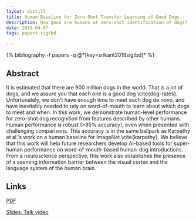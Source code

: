 ```yaml
---
layout: distill
title: Human Baseline for Zero-Shot Transfer Learning of Good Dogs
description: How good are humans at zero-shot identification of dogs?
date: 2019-04-07
tags: papers sigtbd

---
```

<div class="publications">
    {% bibliography -f papers -q @*[key=srikant2019sigtbd]* %}
</div>

## Abstract 
It is estimated that there are 900 million dogs in the world. That is a lot of dogs, and we assure you that each one is a good dog \cite{dog-rates}. Unfortunately, we don't have enough time to meet each dog de novo, and have inevitably needed to rely on word-of-mouth to learn about which dogs to meet and when. In this work, we demonstrate human-level performance for zero-shot dog recognition from features described by other humans. Human performance is robust (>85\% accuracy), even when presented with challenging comparisons. This accuracy is in the same ballpark as Karpathy et al.'s work on a human baseline for ImageNet \cite{karpathy}. We believe that this work will help future researchers develop AI-based tools for super-human performance on word-of-mouth-based human-dog introductions. From a neuroscience perspective, this work also establishes the presence of a seeming information barrier between the visual cortex and the language system of the human brain.

## Links
[PDF](/assets/papers/sigtbd_19.pdf)

[Slides, Talk video](/assets/papers/slides_sigtbd_19.pdf)
